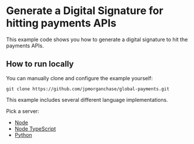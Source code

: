 # Generate a Digital Signature for hitting payments APIs

This example code shows you how to generate a digital signature to hit the payments APIs.

## How to run locally

You can manually clone and configure the example yourself:

```
git clone https://github.com/jpmorganchase/global-payments.git
```

This example includes several different language implementations.

Pick a server:

- [Node](./node-js)
- [Node TypeScript](./node-ts/)
- [Python](./python/)
